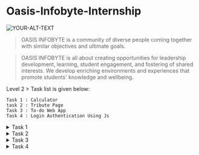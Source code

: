 # Oasis-Infobyte-Internship

<picture>
 <source media="(prefers-color-scheme: dark)" srcset="https://media.licdn.com/dms/image/D4D12AQEdWEKEwq_kqA/article-cover_image-shrink_600_2000/0/1679122225501?e=2147483647&v=beta&t=9T0Qt5ZoAzM3JDzrfS1u-m4mFJLnesdXjt39YbW_5R8">
 <source media="(prefers-color-scheme: light)" srcset="https://media.licdn.com/dms/image/D4D12AQEdWEKEwq_kqA/article-cover_image-shrink_600_2000/0/1679122225501?e=2147483647&v=beta&t=9T0Qt5ZoAzM3JDzrfS1u-m4mFJLnesdXjt39YbW_5R8">
 <img alt="YOUR-ALT-TEXT" src="https://media.licdn.com/dms/image/D4D12AQEdWEKEwq_kqA/article-cover_image-shrink_600_2000/0/1679122225501?e=2147483647&v=beta&t=9T0Qt5ZoAzM3JDzrfS1u-m4mFJLnesdXjt39YbW_5R8">
</picture>


> OASIS INFOBYTE is a community of diverse people coming together with similar objectives and ultimate goals. 

> OASIS INFOBYTE is all about creating opportunities for leadership development, learning, student engagement, and fostering of shared interests. We develop enriching environments and experiences that promote students' knowledge and wellbeing.

Level 2 > Task list is given below:
```
Task 1 : Calculator
task 2 : Tribute Page
Task 3 : To-do Web App
Task 4 : Login Authentication Using Js
```

<details>

<summary>Task 1</summary>

### Calculator

The description of the task is given below. 

![image](https://github.com/shabista-imam/Oasis-Infobyte-Internship/assets/64741363/b4cc9cc5-60c4-4158-ab04-bac659a49af9)

### My Result :
Visit : https://codepen.io/shabista-imam-webDeveloper/pen/dywOGQY?editors=1100

![image](https://github.com/shabista-imam/Oasis-Infobyte-Internship/assets/64741363/281f4650-c39a-4ab7-8689-90144678ef74)


</details>

<details>

<summary>Task 2</summary>

###  Tribute Page

The description of the task is given below.

![image](https://github.com/shabista-imam/Oasis-Infobyte-Internship/assets/64741363/530bca5b-90f4-4e43-b97f-79c4d9d4b98c)


### My Result :
Visit : https://codepen.io/shabista-imam-webDeveloper/pen/NWeRYob?editors=1100

![image](https://github.com/shabista-imam/Oasis-Infobyte-Internship/assets/64741363/beb9d4cf-2db6-4548-973a-fb51766c9193)
![image](https://github.com/shabista-imam/Oasis-Infobyte-Internship/assets/64741363/32f6051a-1add-421a-98e6-848c57c5a5d2)


</details>

<details>

<summary>Task 3</summary>

### To-do Web App

The description of the task is given below.
![image](https://github.com/shabista-imam/Oasis-Infobyte-Internship/assets/64741363/e81c5a98-8007-41f3-aa2f-a3c3cc260999)


### My Result :
Visit : https://codepen.io/shabista-imam-webDeveloper/pen/BavQjjz?editors=1100

![image](https://github.com/shabista-imam/Oasis-Infobyte-Internship/assets/64741363/6634020a-8011-4816-a6fc-74503fc21757)

</details>

<details>

<summary>Task 4</summary>

### Login Authentication Using Js

The description of the task is given below.
![image](https://github.com/shabista-imam/Oasis-Infobyte-Internship/assets/64741363/92ff1606-d56d-4920-a15d-51f40e737abc)


### My Result :
Visit : https://codepen.io/shabista-imam-webDeveloper/pen/GRPrXjV?editors=1100

![image](https://github.com/shabista-imam/Oasis-Infobyte-Internship/assets/64741363/8b4a4435-8430-4eb7-8de8-2f5633f54065)

</details>
